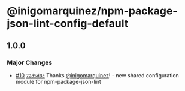 # @inigomarquinez/npm-package-json-lint-config-default

## 1.0.0

### Major Changes

- [#10](https://github.com/inigomarquinez/base-configs/pull/10) [`72d5d8c`](https://github.com/inigomarquinez/base-configs/commit/72d5d8c95d7eba28d602ac879e03fb060c40d3c9) Thanks [@inigomarquinez](https://github.com/inigomarquinez)! - new shared configuration module for npm-package-json-lint
